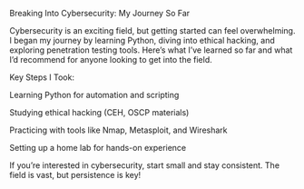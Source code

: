 Breaking Into Cybersecurity: My Journey So Far

Cybersecurity is an exciting field, but getting started can feel overwhelming. I began my journey by learning Python, diving into ethical hacking, and exploring penetration testing tools. Here’s what I’ve learned so far and what I’d recommend for anyone looking to get into the field.

Key Steps I Took:

Learning Python for automation and scripting

Studying ethical hacking (CEH, OSCP materials)

Practicing with tools like Nmap, Metasploit, and Wireshark

Setting up a home lab for hands-on experience

If you’re interested in cybersecurity, start small and stay consistent. The field is vast, but persistence is key!
